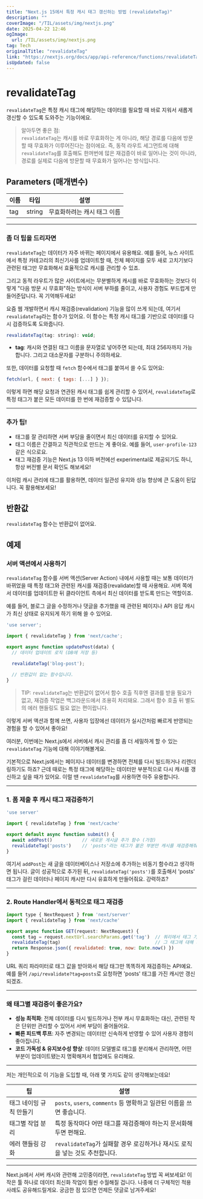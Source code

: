```yaml
---
title: "Next.js 15에서 특정 캐시 태그 갱신하는 방법 (revalidateTag)"
description: ""
coverImage: "/TIL/assets/img/nextjs.png"
date: 2025-04-22 12:46
ogImage: 
  url: /TIL/assets/img/nextjs.png
tag: Tech
originalTitle: "revalidateTag"
link: "https://nextjs.org/docs/app/api-reference/functions/revalidateTag"
isUpdated: false
---
```



# revalidateTag

`revalidateTag`은 특정 캐시 태그에 해당하는 데이터를 필요할 때 바로 지워서 새롭게 갱신할 수 있도록 도와주는 기능이에요.

> 알아두면 좋은 점:  
`revalidateTag`는 캐시를 바로 무효화하는 게 아니라, 해당 경로를 다음에 방문할 때 무효화가 이루어진다는 점이에요. 즉, 동적 라우트 세그먼트에 대해 `revalidateTag`를 호출해도 한꺼번에 많은 재검증이 바로 일어나는 것이 아니라, 경로를 실제로 다음에 방문할 때 무효화가 일어나는 방식입니다.

## Parameters (매개변수)

| 이름       | 타입      | 설명                                              |
|------------|-----------|---------------------------------------------------|
| tag        | string    | 무효화하려는 캐시 태그 이름                        |

---

### 좀 더 팁을 드리자면

`revalidateTag`는 데이터가 자주 바뀌는 페이지에서 유용해요. 예를 들어, 뉴스 사이트에서 특정 카테고리의 최신기사를 업데이트할 때, 전체 페이지를 모두 새로 고치기보다 관련된 태그만 무효화해서 효율적으로 캐시를 관리할 수 있죠.

그리고 동적 라우트가 많은 사이트에서는 무분별하게 캐시를 바로 무효화하는 것보다 이렇게 "다음 방문 시 무효화"하는 방식이 서버 부하를 줄이고, 사용자 경험도 부드럽게 만들어준답니다. 꼭 기억해두세요!

<!-- TIL 수평 -->
<ins class="adsbygoogle"
     style="display:block"
     data-ad-client="ca-pub-4877378276818686"
     data-ad-slot="1549334788"
     data-ad-format="auto"
     data-full-width-responsive="true"></ins>
<script>
(adsbygoogle = window.adsbygoogle || []).push({});
</script>

요즘 웹 개발하면서 캐시 재검증(revalidation) 기능을 많이 쓰게 되는데, 여기서 `revalidateTag`라는 함수가 있어요. 이 함수는 특정 캐시 태그를 기반으로 데이터를 다시 검증하도록 도와줍니다.

```js
revalidateTag(tag: string): void;
```

- **tag**: 캐시와 연결된 태그 이름을 문자열로 넣어주면 되는데, 최대 256자까지 가능합니다. 그리고 대소문자를 구분하니 주의하세요.

또한, 데이터를 요청할 때 `fetch` 함수에서 태그를 붙여서 쓸 수도 있어요:

```js
fetch(url, { next: { tags: [...] } });
```

이렇게 하면 해당 요청과 연관된 캐시 태그를 쉽게 관리할 수 있어서, `revalidateTag`로 특정 태그가 붙은 모든 데이터를 한 번에 재검증할 수 있답니다.

---

### 추가 팁!

- 태그를 잘 관리하면 서버 부담을 줄이면서 최신 데이터를 유지할 수 있어요.
- 태그 이름은 간결하고 직관적으로 만드는 게 좋아요. 예를 들어, `user-profile-123` 같은 식으로요.
- 태그 재검증 기능은 Next.js 13 이하 버전에선 experimental로 제공되기도 하니, 항상 버전별 문서 확인도 해보세요!  

이처럼 캐시 관리에 태그를 활용하면, 데이터 일관성 유지와 성능 향상에 큰 도움이 된답니다. 꼭 활용해보세요!

<!-- TIL 수평 -->
<ins class="adsbygoogle"
     style="display:block"
     data-ad-client="ca-pub-4877378276818686"
     data-ad-slot="1549334788"
     data-ad-format="auto"
     data-full-width-responsive="true"></ins>
<script>
(adsbygoogle = window.adsbygoogle || []).push({});
</script>

## 반환값

`revalidateTag` 함수는 반환값이 없어요.

## 예제

### 서버 액션에서 사용하기

`revalidateTag` 함수를 서버 액션(Server Action) 내에서 사용할 때는 보통 데이터가 바뀌었을 때 특정 태그와 관련된 캐시를 재검증(revalidate)할 때 사용해요. 서버 쪽에서 데이터를 업데이트한 뒤 클라이언트 측에서 최신 데이터를 받도록 만드는 역할이죠.

예를 들어, 블로그 글을 수정하거나 댓글을 추가했을 때 관련된 페이지나 API 응답 캐시가 최신 상태로 유지되게 하기 위해 쓸 수 있어요.

```js
'use server';

import { revalidateTag } from 'next/cache';

export async function updatePost(data) {
  // 데이터 업데이트 로직 (DB에 저장 등)
  
  revalidateTag('blog-post');

  // 반환값이 없는 함수입니다.
}
```

> TIP: `revalidateTag`는 반환값이 없어서 함수 호출 직후엔 결과를 받을 필요가 없고, 재검증 작업은 백그라운드에서 조용히 처리돼요. 그래서 함수 호출 뒤 별도의 에러 핸들링도 필요 없는 편이랍니다.

이렇게 서버 액션과 함께 쓰면, 사용자 입장에선 데이터가 실시간처럼 빠르게 반영되는 경험을 할 수 있어서 좋아요!

<!-- TIL 수평 -->
<ins class="adsbygoogle"
     style="display:block"
     data-ad-client="ca-pub-4877378276818686"
     data-ad-slot="1549334788"
     data-ad-format="auto"
     data-full-width-responsive="true"></ins>
<script>
(adsbygoogle = window.adsbygoogle || []).push({});
</script>

여러분, 이번에는 Next.js에서 서버에서 캐시 관리를 좀 더 세밀하게 할 수 있는 `revalidateTag` 기능에 대해 이야기해볼게요.

기본적으로 Next.js에서는 페이지나 데이터를 변경하면 전체를 다시 빌드하거나 리렌더링하기도 하죠? 근데 때로는 특정 태그에 해당하는 데이터만 부분적으로 다시 캐시를 갱신하고 싶을 때가 있어요. 이럴 땐 `revalidateTag`를 사용하면 아주 유용합니다.

---

### 1. 폼 제출 후 캐시 태그 재검증하기

```js
'use server'

import { revalidateTag } from 'next/cache'

export default async function submit() {
  await addPost()           // 새로운 게시글 추가 함수 (가정)
  revalidateTag('posts')    // 'posts'라는 태그가 붙은 부분만 캐시를 재검증해줘요
}
```

여기서 `addPost`는 새 글을 데이터베이스나 저장소에 추가하는 비동기 함수라고 생각하면 됩니다. 글이 성공적으로 추가된 뒤, `revalidateTag('posts')`를 호출해서 'posts' 태그가 걸린 데이터나 페이지 캐시만 다시 유효하게 만들어줘요. 강력하죠?

---

### 2. Route Handler에서 동적으로 태그 재검증

```js
import type { NextRequest } from 'next/server'
import { revalidateTag } from 'next/cache'

export async function GET(request: NextRequest) {
  const tag = request.nextUrl.searchParams.get('tag')  // 쿼리에서 태그 가져오기
  revalidateTag(tag)                                   // 그 태그에 대해 재검증 호출
  return Response.json({ revalidated: true, now: Date.now() })
}
```

URL 쿼리 파라미터로 태그 값을 받아와서 해당 태그만 똑똑하게 재검증하는 API예요. 예를 들어 `/api/revalidate?tag=posts`로 요청하면 'posts' 태그를 가진 캐시만 갱신되겠죠.

---

### 왜 태그별 재검증이 좋은가요?

- **성능 최적화**: 전체 데이터를 다시 빌드하거나 전부 캐시 무효화하는 대신, 관련된 작은 단위만 관리할 수 있어서 서버 부담이 줄어들어요.
- **빠른 피드백 루프**: 자주 변경되는 데이터만 신속하게 반영할 수 있어 사용자 경험이 좋아집니다.
- **코드 가독성 & 유지보수성 향상**: 데이터 모델별로 태그를 분리해서 관리하면, 어떤 부분이 업데이트됐는지 명확해져서 협업에도 유리해요.

---

저는 개인적으로 이 기능을 도입할 때, 아래 몇 가지도 같이 생각해보는데요!

| 팁 | 설명 |
| --- | --- |
| 태그 네이밍 규칙 만들기 | `posts`, `users`, `comments` 등 명확하고 일관된 이름을 쓰면 좋습니다. |
| 태그별 작업 분리 | 특정 동작마다 어떤 태그를 재검증해야 하는지 문서화해두면 편해요. |
| 에러 핸들링 강화 | `revalidateTag`가 실패할 경우 로깅하거나 재시도 로직을 넣는 것도 추천합니다. |

---

Next.js에서 서버 캐시와 관련해 고민중이라면, `revalidateTag` 방법 꼭 써보세요! 이 작은 툴 하나로 데이터 최신화 작업이 훨씬 수월해질 겁니다. 나중에 더 구체적인 적용 사례도 공유해드릴게요. 궁금한 점 있으면 언제든 댓글로 남겨주세요!
